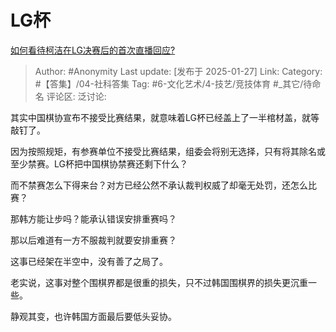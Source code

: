 # LG杯
[如何看待柯洁在LG决赛后的首次直播回应?](https://www.zhihu.com/question/10634793067/answer/88018857158)

> Author: #Anonymity
> Last update: [发布于 2025-01-27]
> Link:
> Category: #【答集】/04-社科答集 
> Tag: #6-文化艺术/4-技艺/竞技体育 #_其它/待命名 
> 评论区:
> 泛讨论:

其实中国棋协宣布不接受比赛结果，就意味着LG杯已经盖上了一半棺材盖，就等敲钉了。

因为按照规矩，有参赛单位不接受比赛结果，组委会将别无选择，只有将其除名或至少禁赛。LG杯把中国棋协禁赛还剩下什么？

而不禁赛怎么下得来台？对方已经公然不承认裁判权威了却毫无处罚，还怎么比赛？

那韩方能让步吗？能承认错误安排重赛吗？

那以后难道有一方不服裁判就要安排重赛？

这事已经架在半空中，没有善了之局了。

老实说，这事对整个围棋界都是很重的损失，只不过韩国围棋界的损失更沉重一些。

静观其变，也许韩国方面最后要低头妥协。
